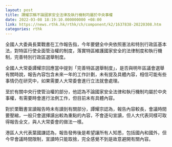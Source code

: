 ```yaml
---
layout: post
title: 譚耀宗稱不論國家安全法律及執行機制均屬於中央事權
date: 2022-03-08 18:19:10.000000000 +08:00
link: https://news.rthk.hk/rthk/ch/component/k2/1637838-20220308.htm
categories: rthk
---
```


全國人大委員長栗戰書在工作報告指，今年要健全中央依照憲法和特別行政區基本法，對特區行使全面管治權的制度，落實特區維護國家安全的法律制度和執行機制，完善特別行政區選舉制度。

全國人大常委譚耀宗回應當中提到「完善特區選舉制度」，是否與明年區議會選舉有關時說，報告內容包含未來一年的工作計劃，未有提及具體內容，相信可能有些事情仍在研究中，如果需要人大常委會進行立法就會處理。

至於有關中央行使管治權的部分，他認為不論國家安全法律和執行機制均屬於中央事權，有需要時會進行法例工作，但目前未有具體內容。 

對於栗戰書宣讀報告時未有讀到有關部分，譚耀宗認為，報告內容較長，會議時間要壓縮，一般只會選擇讀出較為重點的內容，不會逐句宣讀，但人大代表同樣可取得報告全文，與人大常委會的做法一樣。

港區人大代表葉國謙認為，報告發佈後是希望讓所有人知悉，包括國內和國外，但今早會議時間限制，宣讀時只能取捨，完全感覺不到是故意避開有關內容。
